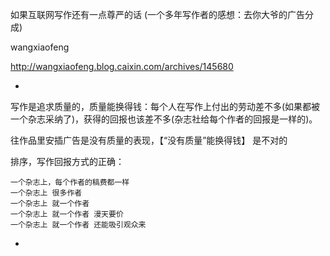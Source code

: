 
如果互联网写作还有一点尊严的话 (一个多年写作者的感想：去你大爷的广告分成)

wangxiaofeng

http://wangxiaofeng.blog.caixin.com/archives/145680


-

写作是追求质量的，质量能换得钱：每个人在写作上付出的劳动差不多(如果都被一个杂志采纳了)，获得的回报也该差不多(杂志社给每个作者的回报是一样的)。

往作品里安插广告是没有质量的表现，【“没有质量”能换得钱】 是不对的

排序，写作回报方式的正确：
```
一个杂志上，每个作者的稿费都一样
一个杂志上 很多作者
一个杂志上 就一个作者
一个杂志上 就一个作者 漫天要价
一个杂志上 就一个作者 还能吸引观众来
```

-
